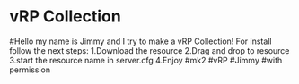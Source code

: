 # vRP Collection
#Hello my name is Jimmy and I try to make a  vRP Collection! For install follow the next steps: 1.Download the resource 2.Drag and drop to resource 3.start the resource name in server.cfg 4.Enjoy #mk2 #vRP #Jimmy #with permission

